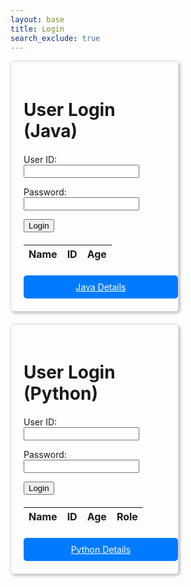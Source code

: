 ```yaml
---
layout: base 
title: Login
search_exclude: true
---
```

<style>
.login-container {
    display: flex;
    justify-content: space-between;
    flex-wrap: wrap;  /* allows the cards to wrap onto the next line if the screen is too small */
}

.login-card {
    margin-top: 0;  /* remove the top margin */
    width: 45%;
    border: 1px solid #ddd;
    border-radius: 5px;
    padding: 20px;
    box-shadow: 2px 2px 5px rgba(0,0,0,0.3);
    margin-bottom: 20px;
}

.login-card h1 {
    margin-bottom: 20px;
}

.login-card table {
    width: 100%;
    margin-top: 20px;
}

.details-button {
    display: block;
    width: 100%;
    padding: 10px;
    margin-top: 20px;
    background-color: #007BFF;
    color: white;
    border: none;
    border-radius: 5px;
    cursor: pointer;
    text-align: center;  /* center the text */
}

.details-button:hover {
    background-color: #0056b3;
}
</style>


<div class="login-container">

<!-- Java Login Form -->
<div class="login-card">
    <h1 id="javaTitle"> User Login (Java)</h1>
    <form id="javaForm" action="javascript:javaLogin()">
        <p><label>
            User ID:
            <input type="text" name="uid" id="uid" required>
        </label></p>
        <p><label>
            Password:
            <input type="password" name="password" id="password" required>
        </label></p>
        <p>
            <button>Login</button>
        </p>
        <p id="java-message" style="color: red;"></p>
    </form>
    <!-- Data Table Layout -->
    <table id="javaTable">
        <thead>
        <tr>
            <th>Name</th>
            <th>ID</th>
            <th>Age</th>
        </tr>
        </thead>
        <tbody id="javaResult">
            <!-- javascript generated data -->
        </tbody>
    </table>
    <a href="#" id="javaButton" class="details-button">Java Details</a>
</div>

<!-- Python Login Form -->
<div class="login-card">
    <h1 id="pythonTitle">User Login (Python)</h1>
    <form id="pythonForm" action="javascript:pythonLogin()">
        <p><label>
            User ID:
            <input type="text" name="python-uid" id="python-uid" required>
        </label></p>
        <p><label>
            Password:
            <input type="password" name="python-password" id="python-password" required>
        </label></p>
        <p>
            <button>Login</button>
        </p>
        <p id="python-message" style="color: red;"></p>
    </form>
    <table id="pythonTable">
        <thead>
        <tr>
            <th>Name</th>
            <th>ID</th>
            <th>Age</th>
            <th>Role</th>
        </tr>
        </thead>
        <tbody id="pythonResult">
            <!-- javascript generated data -->
        </tbody>
    </table>
    <a href="#" id="pythonButton" class="details-button">Python Details</a>
</div>



<script type="module">
    import { login, javaURI, pythonURI, fetchOptions } from '/teacher_portfolio/assets/js/api/config.js';

    // Method to login user
    window.javaLogin = function() {
        // Set login options
        const options = {};
        // Authentication endpoint
        options.URL = javaURI + '/authenticate';
        options.callback = javaDatabase;  // method to call on success
        options.message = "java-message"; 
        // Set fetch options
        options.method = "POST";
        options.cache = "no-cache";
        options.body = {
            email: document.getElementById("uid").value,
            password: document.getElementById("password").value,
        };
        login(options);
    }

    function javaDatabase() {
       const URL = javaURI + '/api/person/';
       // Define the loginForm and dataTable variables
       const loginForm = document.getElementById('javaForm');
       const dataTable = document.getElementById('javaTable');
       const dataButton = document.getElementById('javaButton');

        // prepare HTML result container for new output
        const resultContainer = document.getElementById("javaResult");
        resultContainer.innerHTML = ''; // clear each access

        // fetch the API
        fetch(URL, fetchOptions)
            // response is a RESTful "promise" on any successful fetch
            .then(response => {
            // check for response errors and display
            if (response.status !== 200) {
                // fails, show login form and hide data
                loginForm.style.display = 'block';
                dataTable.style.display = 'none';
                dataButton.style.display = 'none';

                const errorMsg = "Spring server response: " + response.status;
                console.log(errorMsg);
                const tr = document.createElement("tr");
                const td = document.createElement("td");
                td.innerHTML = errorMsg;
                tr.appendChild(td);
                resultContainer.appendChild(tr);
                return;
            }
            // valid response will contain JSON data
            loginForm.style.display = 'none';
            dataTable.style.display = 'block';
            dataButton.style.display = 'block';

            response.json().then(data => {
                console.log(data);
                for (const row of data) {
                    // tr and td build out for each row
                    const tr = document.createElement("tr");
                    const name = document.createElement("td");
                    const id = document.createElement("td");
                    const age = document.createElement("td");
                    // data is specific to the API
                    name.innerHTML = row.name; 
                    id.innerHTML = row.email; 
                    age.innerHTML = row.age; 
                    // this builds td's into tr
                    tr.appendChild(name);
                    tr.appendChild(id);
                    tr.appendChild(age);
                    // append the row to table
                    resultContainer.appendChild(tr);
                }
            })
        })
        // catch fetch errors (ie ACCESS to server blocked)
        .catch(err => {
           // fails, show login form and hide data
            loginForm.style.display = 'block';
            dataTable.style.display = 'none'; 
            dataButton.style.display = 'none'; 

            console.error("Network error: " + err);
            const tr = document.createElement("tr");
            const td = document.createElement("td");
            td.innerHTML = err + ": " + URL;
            tr.appendChild(td);
            resultContainer.appendChild(tr);
        });
    }

    // Method to login user
    window.pythonLogin = function() {
        // Set login options
        const options = {};
        // Authentication endpoint
        options.URL = pythonURI + '/api/authenticate';
        options.callback = pythonDatabase;  // method to call on success
        options.message = "python-message"; 
        // Set fetch options
        options.method = "POST";
        options.cache = "no-cache";
        options.body = {
            uid: document.getElementById("python-uid").value,
            password: document.getElementById("python-password").value,
        };
        login(options);
    }

    function pythonDatabase() {
       const URL = pythonURI + '/api/id';
       // Define the loginForm and dataTable variables
       const loginForm = document.getElementById('pythonForm');
       const dataTable = document.getElementById('pythonTable');
       const dataButton = document.getElementById('pythonButton');

        // prepare HTML result container for new output
        const resultContainer = document.getElementById("pythonResult");
        resultContainer.innerHTML = ''; // clear each access

        // fetch the API
        fetch(URL, fetchOptions)
            // response is a RESTful "promise" on any successful fetch
            .then(response => {
            // check for response errors and display
            if (response.status !== 200) {
                // fails, show login form and hide data
                loginForm.style.display = 'block';
                dataTable.style.display = 'none';
                dataButton.style.display = 'none';

                const errorMsg = "Flask server response: " + response.status;
                console.log(errorMsg);
                const tr = document.createElement("tr");
                const td = document.createElement("td");
                td.innerHTML = errorMsg;
                tr.appendChild(td);
                resultContainer.appendChild(tr);
                return;
            }
            // valid response will contain JSON data
            loginForm.style.display = 'none';
            dataTable.style.display = 'block';
            dataButton.style.display = 'block';

            response.json().then(data => {
                console.log(data);
                resultContainer.appendChild(displayRow(data));
            })
        })
        // catch fetch errors (ie ACCESS to server blocked)
        .catch(err => {
           // fails, show login form and hide data
            loginForm.style.display = 'block';
            dataTable.style.display = 'none'; 
            dataButton.style.display = 'none';

            console.error("Network error: " + err);
            const tr = document.createElement("tr");
            const td = document.createElement("td");
            td.innerHTML = err + ": " + URL;
            tr.appendChild(td);
            resultContainer.appendChild(tr);
        });
    }

    function displayRow(row) {
        const tr = document.createElement("tr");
        const name = document.createElement("td");
        const id = document.createElement("td");
        const age = document.createElement("td");
        const role = document.createElement("td");
        name.innerHTML = row.name;
        id.innerHTML = row.uid;
        age.innerHTML = row.age;
        role.innerHTML = row.role;
        tr.appendChild(name);
        tr.appendChild(id);
        tr.appendChild(age);
        tr.appendChild(role);
        return tr;
    }

    window.onload = function() {
        javaDatabase();
        pythonDatabase();
    };
</script>
